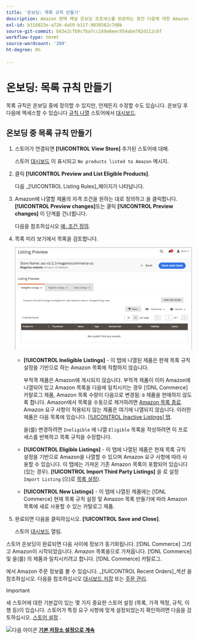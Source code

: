 ```yaml
---
title: '온보딩: 목록 규칙 만들기'
description: Amazon 판매 채널 온보딩 프로세스를 완료하는 동안 다음에 대한 Amazon 목록을 생성하기 위한 초기 목록 규칙을 만듭니다. [!DNL Commerce] 제품.
exl-id: b318823e-a726-4a59-b117-9838562c7d8b
source-git-commit: b63e2cfb9c7ba7cc169a6eec954abe782d112c6f
workflow-type: tm+mt
source-wordcount: '389'
ht-degree: 0%

---
```


# 온보딩: 목록 규칙 만들기

목록 규칙은 온보딩 중에 정의할 수 있지만, 언제든지 수정할 수도 있습니다. 온보딩 후 다음에 액세스할 수 있습니다 [규칙 나열](./listing-rules.md) 스토어에서 [대시보드](./amazon-store-dashboard.md).

## 온보딩 중 목록 규칙 만들기

1. 스토어가 연결되면 **[!UICONTROL View Store]** 추가된 스토어에 대해.

   스토어 [대시보드](./amazon-store-dashboard.md) 이 표시되고 `No products listed to Amazon` 메시지.

1. 클릭 **[!UICONTROL Preview and List Eligible Products]**.

   다음 _[!UICONTROL Listing Rules]_페이지가 나타납니다.

1. Amazon에 나열할 제품의 자격 조건을 원하는 대로 정의하고 을 클릭합니다. **[!UICONTROL Preview changes]**&#x200B;또는 클릭 **[!UICONTROL Preview changes]** 이 단계를 건너뜁니다.

   다음을 참조하십시오 [예: 조건 정의](./ob-define-condition-example.md).

1. 목록 미리 보기에서 목록을 검토합니다.

   ![목록 미리 보기](assets/amazon-ob-listing-preview.png)

   - **[!UICONTROL Ineligible Listings]** - 이 탭에 나열된 제품은 현재 목록 규칙 설정을 기반으로 하는 Amazon 목록에 적합하지 않습니다.

      부적격 제품은 Amazon에 게시되지 않습니다. 부적격 제품이 이미 Amazon에 나열되어 있고 Amazon 목록을 다음에 일치시키는 경우 [!DNL Commerce] 카탈로그 제품, Amazon 목록 수량이 다음으로 변경됨: `0` 제품을 판매하지 않도록 합니다. Amazon에서 목록을 수동으로 제거하려면 [Amazon 목록 종료](./end-listings-manually.md). Amazon 요구 사항이 적용되지 않는 제품은 여기에 나열되지 않습니다. 이러한 제품은 다음 목록에 있습니다. [[!UICONTROL Inactive Listings] 탭](./inactive-listings.md).

      을(를) 변경하려면 `Ineligible` 에 나열 `Eligible` 목록을 작성하려면 이 프로세스를 반복하고 목록 규칙을 수정합니다.

   - **[!UICONTROL Eligible Listings]** - 이 탭에 나열된 제품은 현재 목록 규칙 설정을 기반으로 Amazon을 나열할 수 있으며 Amazon 요구 사항에 따라 사용할 수 있습니다. 이 탭에는 가져온 기존 Amazon 목록이 포함되어 있습니다(있는 경우). **[!UICONTROL Import Third Party Listings]** 을 로 설정 `Import Listing` (으)로 [목록 설정](./listing-settings.md)).

   - **[!UICONTROL New Listings]** - 이 탭에 나열된 제품에는 [!DNL Commerce] 현재 목록 규칙 설정 및 Amazon 목록 만들기에 따라 Amazon 목록에 새로 사용할 수 있는 카탈로그 제품.

1. 완료되면 다음을 클릭하십시오. **[!UICONTROL Save and Close]**.

   스토어 [대시보드](./amazon-store-dashboard.md) 열림.

스토어 온보딩이 완료되면 다음 사이에 정보가 동기화됩니다. [!DNL Commerce] 그리고 Amazon이 시작되었습니다. Amazon 목록을으로 가져옵니다. [!DNL Commerce] 및 을(를) 의 제품과 일치시키려고 합니다. [!DNL Commerce] 카탈로그.

에서 Amazon 주문 정보를 볼 수 있습니다. _[!UICONTROL Recent Orders]_섹션 을 참조하십시오. 다음을 참조하십시오 [대시보드 저장](./amazon-store-dashboard.md) 또는 [주문 관리](./managing-orders.md).

>[!IMPORTANT]
>
>새 스토어에 대한 기본값이 있는 몇 가지 중요한 스토어 설정 (목록, 가격 책정, 규칙, 이행 등)이 있습니다. 스토어가 특정 요구 사항에 맞게 설정되었는지 확인하려면 다음을 검토하십시오. [스토어 설정](./default-store-settings.md) .

![다음 아이콘](assets/btn-next.png) [**기본 저장소 설정으로 계속**](./default-store-settings.md)
